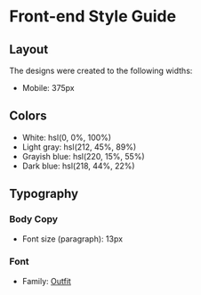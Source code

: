 # Front-end Style Guide

## Layout

The designs were created to the following widths:

- Mobile: 375px

## Colors

- White: hsl(0, 0%, 100%)
- Light gray: hsl(212, 45%, 89%)
- Grayish blue: hsl(220, 15%, 55%)
- Dark blue: hsl(218, 44%, 22%)

## Typography

### Body Copy

- Font size (paragraph): 13px

### Font

- Family: [Outfit](https://fonts.google.com/specimen/Outfit)
